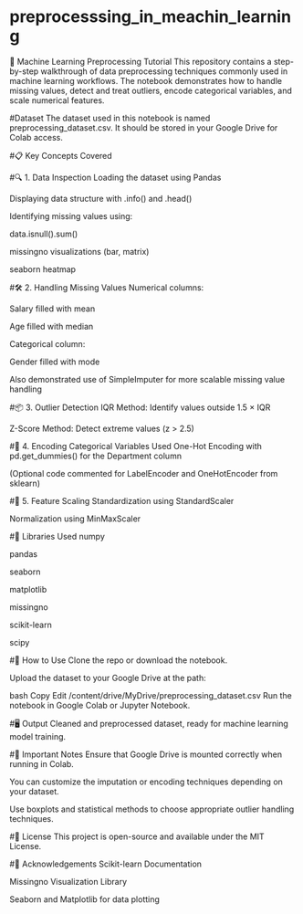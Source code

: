 # preprocesssing_in_meachin_learning
🧹 Machine Learning Preprocessing Tutorial
This repository contains a step-by-step walkthrough of data preprocessing techniques commonly used in machine learning workflows. The notebook demonstrates how to handle missing values, detect and treat outliers, encode categorical variables, and scale numerical features.

#Dataset
The dataset used in this notebook is named preprocessing_dataset.csv. It should be stored in your Google Drive for Colab access.

#📋 Key Concepts Covered

#🔍 1. Data Inspection
Loading the dataset using Pandas

Displaying data structure with .info() and .head()

Identifying missing values using:

data.isnull().sum()

missingno visualizations (bar, matrix)

seaborn heatmap

#🛠️ 2. Handling Missing Values
Numerical columns:

Salary filled with mean

Age filled with median

Categorical column:

Gender filled with mode

Also demonstrated use of SimpleImputer for more scalable missing value handling

#📦 3. Outlier Detection
IQR Method: Identify values outside 1.5 × IQR

Z-Score Method: Detect extreme values (z > 2.5)

#🔄 4. Encoding Categorical Variables
Used One-Hot Encoding with pd.get_dummies() for the Department column

(Optional code commented for LabelEncoder and OneHotEncoder from sklearn)

#📏 5. Feature Scaling
Standardization using StandardScaler

Normalization using MinMaxScaler

#🧪 Libraries Used
numpy

pandas

seaborn

matplotlib

missingno

scikit-learn

scipy

#🚀 How to Use
Clone the repo or download the notebook.

Upload the dataset to your Google Drive at the path:

bash
Copy
Edit
/content/drive/MyDrive/preprocessing_dataset.csv
Run the notebook in Google Colab or Jupyter Notebook.

#🖥️ Output
Cleaned and preprocessed dataset, ready for machine learning model training.

#📌 Important Notes
Ensure that Google Drive is mounted correctly when running in Colab.

You can customize the imputation or encoding techniques depending on your dataset.

Use boxplots and statistical methods to choose appropriate outlier handling techniques.

#📄 License
This project is open-source and available under the MIT License.

#🙌 Acknowledgements
Scikit-learn Documentation

Missingno Visualization Library

Seaborn and Matplotlib for data plotting

